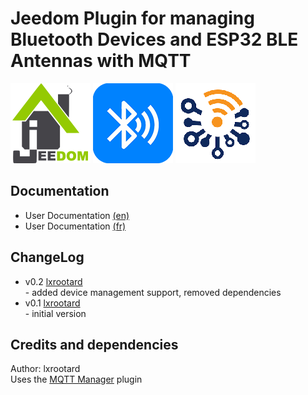 # Jeedom Plugin for managing Bluetooth Devices and ESP32 BLE Antennas with MQTT

![Logo Jeedom](docs/images/jeedom.png)
![Logo Plugin](docs/images/blescanner_icon.png)
![Logo Plugin](docs/images/theengs_icon.png)

## Documentation

- User Documentation [(en)](docs/en_US/index.md)
- User Documentation [(fr)](docs/fr_FR/index.md)

## ChangeLog
* v0.2 [lxrootard](https://github.com/lxrootard)
<br> - added device management support, removed dependencies
* v0.1 [lxrootard](https://github.com/lxrootard)
<br> - initial version

## Credits and dependencies
Author: lxrootard
<br>Uses the [MQTT Manager](https://doc.jeedom.com/fr_FR/plugins/programming/mqtt2/) plugin
